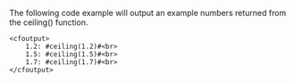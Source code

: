 The following code example will output an example numbers returned from the ceiling() function.

```lucee
<cfoutput>
	1.2: #ceiling(1.2)#<br>
	1.5: #ceiling(1.5)#<br>
	1.7: #ceiling(1.7)#<br>
</cfoutput>
```